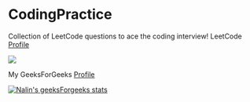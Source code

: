 # CodingPractice
Collection of LeetCode questions to ace the coding interview!
LeetCode [Profile](https://leetcode.com/NalinAgrawal/)


![](https://leetcard.jacoblin.cool/NalinAgrawal?ext=contest)

My GeeksForGeeks [Profile](https://auth.geeksforgeeks.org/user/nalinagrawal123)


[![Nalin's geeksForgeeks stats](https://geeks-for-geeks-stats-api-napiyo.vercel.app/?userName=nalinagrawal123)](https://auth.geeksforgeeks.org/user/nalinagrawal123)
<!-- ![Leetcode Stats](https://leetcard.jacoblin.cool/NalinAgrawal?ext=heatmap)-->
